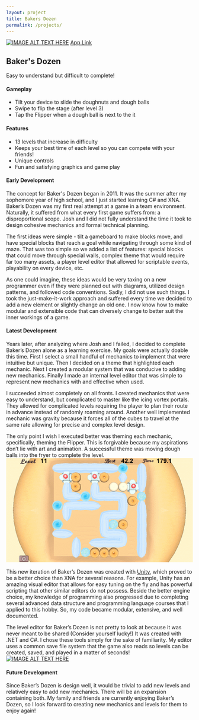 ```yaml
---
layout: project
title: Bakers Dozen
permalink: /projects/
---
```

[![IMAGE ALT TEXT HERE](http://img.youtube.com/vi/XbJ-XvnPGfI/1.jpg)](https://www.youtube.com/watch?v=XbJ-XvnPGfI)
[App Link](https://play.google.com/store/apps/details?id=com.AndrewHackmann.BakersDozen&hl=en)
## Baker's Dozen
Easy to understand but difficult to complete!
#### Gameplay
* Tilt your device to slide the doughnuts and dough balls
* Swipe to flip the stage (after level 3)
* Tap the Flipper when a dough ball is next to the it

#### Features 
- 13 levels that increase in difficulty
- Keeps your best time of each level so you can compete with your friends!
- Unique controls
- Fun and satisfying graphics and game play

#### Early Development
The concept for Baker's Dozen began in 2011. It was the summer after my sophomore year of high school, and I just started learning C# and XNA. Baker’s Dozen was my first real attempt at a game in a team environment. Naturally, it suffered from what every first game suffers from: a disproportional scope. Josh and I did not fully understand the time it took to design cohesive mechanics and formal technical planning.

The first ideas were simple - tilt a gameboard to make blocks move, and have special blocks that reach a goal while navigating through some kind of maze. That was too simple so we added a list of features: special blocks that could move through special walls, complex theme that would require far too many assets, a player level editor that allowed for scriptable events, playability on every device, etc.

As one could imagine, these ideas would be very taxing on a new programmer even if they were planned out with diagrams, utilized design patterns, and followed code conventions. Sadly, I did not use such things. I took the just-make-it-work approach and suffered every time we decided to add a new element or slightly change an old one. I now know how to make modular and extensible code that can diversely change to better suit the inner workings of a game.


#### Latest Development
Years later, after analyzing where Josh and I failed, I decided to complete Baker’s Dozen alone as a learning exercise. My goals were actually doable this time. First I select a small handful of mechanics to implement that were intuitive but unique. Then I decided on a theme that highlighted each mechanic. Next I created a modular system that was conducive to adding new mechanics. Finally I made an internal level editor that was simple to represent new mechanics with and effective when used.

I succeeded almost completely on all fronts. I created mechanics that were easy to understand, but complicated to master like the icing vortex portals. They allowed for complicated levels requiring the player to plan their route in advance instead of randomly roaming around. Another well implemented mechanic was gravity because it forces all of the cubes to travel at the same rate allowing for precise and complex level design.

The only point I wish I executed better was theming each mechanic, specifically, theming the Flipper. This is forgivable because my aspirations don’t lie with art and animation. A successful theme was moving dough balls into the fryer to complete the level.
![alt text](/images/gravity.gif "Level 11")

This new iteration of Baker’s Dozen was created with [Unity](https://unity3d.com/), which proved to be a better choice than XNA for several reasons. For example, Unity has an amazing visual editor that allows for easy tuning on the fly and has powerful scripting that other similar editors do not possess. Beside the better engine choice, my knowledge of programming also progressed due to completing several advanced data structure and programming language courses that I applied to this hobby. So, my code became modular, extensive, and well documented.

The level editor for Baker’s Dozen is not pretty to look at because it was never meant to be shared (Consider yourself lucky!) It was created with .NET and C#. I chose these tools simply for the sake of familiarity. My editor uses a common save file system that the game also reads so levels can be created, saved, and played in a matter of seconds!
[![IMAGE ALT TEXT HERE](http://img.youtube.com/vi/U9L-gac9dZo/1.jpg)](https://www.youtube.com/watch?v=U9L-gac9dZo)

#### Future Development
Since Baker’s Dozen is design well, it would be trivial to add new levels and relatively easy to add new mechanics. There will be an expansion containing both. My family and friends are currently enjoying Baker’s Dozen, so I look forward to creating new mechanics and levels for them to enjoy again!

